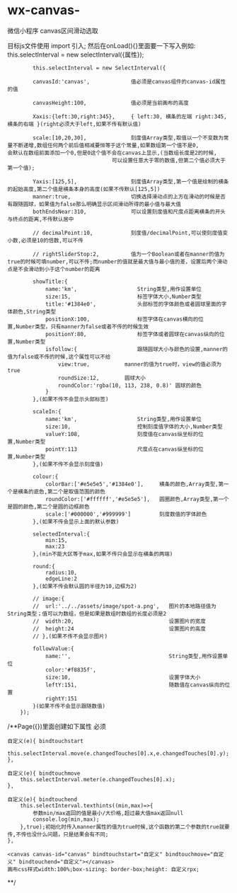 # wx-canvas-

微信小程序 canvas区间滑动选取

目标js文件使用 import 引入;
然后在onLoad(){}里面要一下写入例如: this.selectInterval = new selectInterval({属性});



			this.selectInterval = new SelectInterval({

			canvasId:'canvas',             值必须是canvas组件的canvas-id属性的值
			
			canvasHeight:100,              值必须是当前画布的高度
			
			Xaxis:{left:30,right:345},     { left:30, 横条的左端 right:345, 横条的右端 }(right必须大于left,如果不传有默认值)
			
			scale:[10,20,30],              刻度值Array类型,取值以一个不变数为常量不断递增,数组任何两个前后值相减要恒等于这个常量,如果数组第一个值不是0,                                      会默认在数组前面添加一个0,但是0这个值不会在canvas上显示,(当数组长度是2的时候,
                                     可以设置任意大于零的数值,但第二个值必须大于第一个值);
																		 
			Yaxis:[125,5],                 刻度值Array类型,第一个值是绘制的横条的起始高度,第二个值是横条本身的高度(如果不传默认[125,5])
			manner:true,                   切换选择滑动点的上方在滑动的时候是否有跟随圆球，如果值为false那么明确显示区间滑动所得的最小值与最大值
			bothEndsNear:310,              可以设置刻度值和尺度点距离横条的开头与终点的距离,不传默认居中
			
			// decimalPoint:10,            刻度值/decimalPoint,可以使刻度值变小数,必须是10的倍数,可以不传
			
			// rightSliderStop:2,          值为一个Boolean或者在manner的值为true的时候可填number,可以不传;而number的值就是最大值与最小值的差，设置后两个滑动点是不会滑动到小于这个number的距离
			
			showTitle:{
				name:'km',                   String类型,用作设置单位
				size:15,                     标签字体大小,Number类型
				title:'#1384e0',             头部标签的字体颜色或者圆球里面的字体颜色,String类型
				positionX:100,               标签字体在canvas横向的位置,Number类型，只有manner为false或者不传的时候生效
				positionY:80,                标签字体或者圆球在canvas纵向的位置,Number类型
				isfollow:{                   跟随圆球大小与颜色的设置,manner的值为false或不传的时候,这个属性可以不给
					view:true,           manner的值为true时，view的值必须为true
					roundSize:12,        圆球大小
					roundColor:'rgba(10, 113, 238, 0.8)' 圆球的颜色
				}
			},(如果不传不会显示头部标签)
			
			scaleIn:{
				name:'km',                   String类型,用作设置单位
				size:10,                     控制刻度值字体的大小,Number类型
				valueY:108,                  刻度值在canvas纵坐标的位置,Number类型
				pointY:113                   尺度点在canvas纵坐标的位置,Number类型
			},(如果不传不会显示刻度值)
			
			colour:{
				colorBar:['#e5e5e5','#1384e0'],     横条的颜色,Array类型,第一个是横条的底色,第二个是取值范围的颜色
				roundColor:['#ffffff','#e5e5e5'],   圆圈颜色,Array类型,第一个是圆的颜色,第二个是圆的边框颜色
				scale:['#000000','#999999']         刻度数值的字体颜色
			},(如果不传会显示上面的默认参数)
			
			selectedInterval:{
				min:15,
				max:23 
			},(min不能大区等于max,如果不传只会显示在横条的两端)
			
			round:{
				radius:10,
				edgeLine:2
			},(如果不传会默认圆的半径为10,边框为2)
			
			// image:{
			// 	url:'../../assets/image/spot-a.png',   图片的本地路径值为String类型；值可以为数组，但是如果是数组时数组的长度必须是2
			// 	width:20,                              设置图片的宽度
			// 	height:24                              设置图片的高度
			// },(如果不传不会显示图片)
			
			followValue:{
				name:'',                               String类型,用作设置单位
 				color:'#f8835f',
 				size:10,                               设置字体大小
 				leftY:151,                             随数值在canvas纵向的位置
 				rightY:151
 			}(如果不传不会显示跟随数值)
		});
		
 /**Page({})里面创建如下属性 必须
 
 	自定义(e){ bindtouchstart
		this.selectInterval.move(e.changedTouches[0].x,e.changedTouches[0].y);
	},
	
	自定义(e){ bindtouchmove
		this.selectInterval.meter(e.changedTouches[0].x);
	},
	
	自定义(e){ bindtouchend
		this.selectInterval.texthints((min,max)=>{
			参数min/max返回的值是最小/大价格,超过最大值max返回null
			console.log(min,max);
		},true);初始化时传入manner属性的值为true时候,这个函数的第二个参数的true就要传,不传也没什么问题，只是结果会有不同;
	},

 	<canvas canvas-id="canvas" bindtouchstart="自定义" bindtouchmove="自定义" bindtouchend="自定义"></canvas>
 	画布css样式width:100%;box-sizing: border-box;height: 自定义rpx;
 **/
